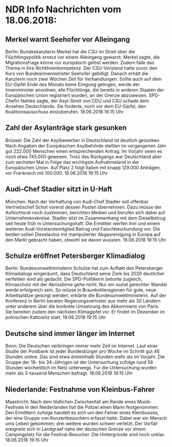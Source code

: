 # NDR Info Nachrichten vom 18.06.2018:


## Merkel warnt Seehofer vor Alleingang
Berlin: Bundeskanzlerin Merkel hat die CSU im Streit über die Flüchtlingspolitik erneut vor einem Alleingang gewarnt. Merkel sagte, die Migrationsfrage könne nur europäisch gelöst werden. Zudem falle das Thema in ihre Richtlinienkompetenz. Der CSU-Vorstand hatte zuvor den Kurs von Bundesinnenminister Seehofer gebilligt. Danach erhält die Kanzlerin noch zwei Wochen Zeit für Verhandlungen. Sollte auch auf dem EU-Gipfel Ende des Monats keine Einigung gelingen, werde der Innenminister anordnen, alle Flüchtlinge, die bereits in anderen Staaten der Europäischen Union registriert wurden, an der Grenze abzuweisen. SPD-Chefin Nahles sagte, der Asyl-Streit von CDU und CSU schade dem Ansehen Deutschlands. Sie forderte, noch vor dem EU-Gipfel, den Koalitionsausschuss einzuberufen. 18.06.2018 19:15 Uhr 

## Zahl der Asylanträge stark gesunken
Brüssel: Die Zahl der Asylbewerber in Deutschland ist deutlich gesunken. Nach Angaben der Europäischen Asylbehörde stellten im vergangenen Jahr gut 222.000 Menschen einen entsprechenden Antrag. Im Vorjahr seien es noch etwa 745.000 gewesen. Trotz des Rückgangs war Deutschland aber zum sechsten Mal in Folge das wichtigste Aufnahmeland in der Europäischen Union. Auf Platz 2 folgt Italien mit knapp 129.000 Anträgen, vor Frankreich mit 100.000. 18.06.2018 19:15 Uhr 

## Audi-Chef Stadler sitzt in U-Haft
München: Nach der Verhaftung von Audi-Chef Stadler soll offenbar Vertriebschef Schot vorerst dessen Posten übernehmen. Dazu müsse der Aufsichtsrat noch zustimmen, berichten Medien und berufen sich dabei auf Unternehmenskreise. Stadler sitzt im Zusammenhang mit dem Dieselbetrug seit heute früh in Untersuchungshaft. Die Ermittler werfen ihm und einem weiteren Audi-Vorstandsmitglied Betrug und Falschbeurkundung vor. Die beiden sollen Dieselautos mit manipulierter Abgasreinigung in Europa auf den Markt gebracht haben, obwohl sie davon wussten. 18.06.2018 19:15 Uhr 

## Schulze eröffnet Petersberger Klimadialog
Berlin: Bundesumweltministerin Schulze hat zum Auftakt des Petersberger Klimadialogs eingeräumt, dass Deutschland seine Ziele bis 2020 deutlicher verfehlen wird als gedacht. Die SPD-Politikerin betonte zugleich, Klimaschutz mit der Abrissbirne gehe nicht. Nur ein sozial gerechter Wandel werde erfolgreich sein. So müsse in Braunkohleregionen für gute, neue Arbeitsplätze gesorgt werden, erklärte die Bundesumweltministerin. Auf der Konferenz in Berlin beraten Regierungsvertreter aus mehr als 30 Ländern unter anderem über die konkrete Umsetzung des Abkommens von Paris. Sie bereiten zudem den nächsten Klimagipfel vor. Er findet im Dezember im polnischen Kattowitz statt. 18.06.2018 19:15 Uhr 

## Deutsche sind immer länger im Internet
Bonn: Die Deutschen verbringen immer mehr Zeit im Internet. Laut einer Studie der Postbank ist jeder Bundesbürger pro Woche im Schnitt gut 46 Stunden online. Das sind etwa dreieinhalb Stunden mehr als im Vorjahr. Die Gruppe der 18- bis 34-Jährigen ist der Untersuchung zufolge rund 58 Stunden wöchentlich im Netz unterwegs. Für die Untersuchung wurden mehr als 3-tausend Menschen befragt. 18.06.2018 19:15 Uhr 

## Niederlande: Festnahme von Kleinbus-Fahrer
Maastricht: Nach dem tödlichen Zwischenfall am Rande eines Musik-Festivals in den Niederlanden hat die Polizei einen Mann festgenommen. Den Ermittlern zufolge handelt es sich um den Fahrer eines Kleinbusses, der eine Gruppe von Konzertbesuchern erfasst hatte. Dabei war ein Mensch ums Leben gekommen; drei weitere wurden schwer verletzt. Der Vorfall ereignete sich in Landgraaf nahe der deutschen Grenze vor einem Campingplatz für die Festival-Besucher. Die Hintergründe sind noch unklar. 18.06.2018 19:15 Uhr 
